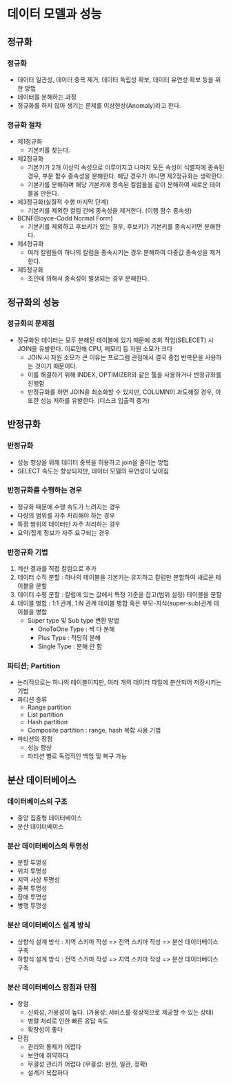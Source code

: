 # 데이터 모델과 성능
## 정규화
### 정규화
- 데이터 일관성, 데이터 중복 제거, 데이터 독립성 확보, 데이터 유연성 확보 등을 위한 방법
- 데이터를 분해하는 과정
- 정규화를 하지 않아 생기는 문제를 이상현상(Anomaly)라고 한다.
### 정규화 절차
- 제1정규화
  - 기본키를 찾는다.
- 제2정규화
  - 기본키가 2개 이상의 속성으로 이루어지고 나머지 모든 속성이 식별자에 종속된 경우, 부분 함수 종속성을 분해한다. 해당 경우가 아니면 제2정규화는 생략한다.
  - 기본키를 분해하며 해당 기본키에 종속된 칼럼들을 같이 분해하여 새로운 테이블을 만든다.
- 제3정규화(실질적 수행 마지막 단계)
  - 기본키를 제외한 컬럼 간에 종속성을 제거한다. (이행 함수 종속성)
- BCNF(Boyce-Codd Normal Form)
  - 기본키를 제외하고 후보키가 있는 경우, 후보키가 기본키를 종속시키면 분해한다.
- 제4정규화
  - 여러 칼럼들이 하나의 칼럼을 종속시키는 경우 분해하여 다중값 종속성을 제거한다.
- 제5정규화
  - 조인에 의해서 종속성이 발생되는 경우 분해한다.

## 정규화의 성능
### 정규화의 문제점
- 정규화된 데이터는 모두 분해된 테이블에 있기 때문에 조회 작업(SELECET) 시 JOIN을 유발한다. 이로인해 CPU, 메모리 등 자원 소모가 크다
  - JOIN 시 자원 소모가 큰 이유는 프로그램 관점에서 결국 중첩 반복문을 사용하는 것이기 때문이다.
  - 이를 해결하기 위해 INDEX, OPTIMIZER와 같은 툴을 사용하거나 반정규화를 진행함
  - 반정규화를 하면 JOIN을 최소화할 수 있지만, COLUMN이 과도해질 경우, 이 또한 성능 저하를 유발한다. (디스크 입출력 증가)

## 반정규화
### 반정규화
- 성능 향상을 위해 데이터 중복을 허용하고 join을 줄이는 방법
- SELECT 속도는 향상되지만, 데이터 모델의 유연성이 낮아짐
### 반정규화를 수행하는 경우
- 정규화 때문에 수행 속도가 느려지는 경우
- 다량의 범위를 자주 처리해야 하는 경우
- 특정 범위의 데이터만 자주 처리하는 경우
- 요약/집계 정보가 자주 요구되는 경우
### 반정규화 기법
1. 계산 결과를 직접 칼럼으로 추가
2. 데이터 수직 분할 : 하나의 테이블을 기본키는 유지하고 칼럼만 분할하여 새로운 테이블을 분할
3. 데이터 수평 분할 : 칼럼에 있는 값에서 특정 기준을 잡고(범위 설정) 테이블을 분할
4. 테이블 병합 : 1:1 관계, 1:N 관계 테이블 병합 혹은 부모-자식(super-sub)관계 테이블을 병합
   - Super type 및 Sub type 변환 방법
     - OnoToOne Type : 싹 다 분해
     - Plus Type : 적당히 분해
     - Single Type : 분해 안 함
### 파티션; Partition
- 논리적으로는 하나의 테이블이지만, 여러 개의 데이터 파일에 분산되어 저장시키는 기법
- 파티션 종류
  - Range partition
  - List partition
  - Hash partition
  - Composite partition : range, hash 복합 사용 기법
- 파티션의 장점
  - 성능 향상
  - 파티션 별로 독립적인 백업 및 복구 가능

## 분산 데이터베이스
### 데이터베이스의 구조
- 중앙 집중형 데이터베이스
- 분산 데이터베이스
### 분산 데이터베이스의 투명성
- 분할 투명성
- 위치 투명성
- 지역 사상 투명성
- 중복 투명성
- 장애 투명성
- 병행 투명성
### 분산 데이터베이스 설계 방식
- 상향식 설계 방식 : 지역 스키마 작성 => 전역 스키마 작성 => 분산 데이터베이스 구축
- 하향식 설계 방식 : 전역 스키마 작성 => 지역 스키마 작성 => 분산 데이터베이스 구축
### 분산 데이터베이스 장점과 단점
- 장점
  - 신뢰성, 가용성이 높다. (가용성: 서비스를 정상적으로 제공할 수 있는 상태)
  - 병렬 처리로 인한 빠른 응답 속도
  - 확장성이 좋다
- 단점
  - 관리와 통제가 어렵다
  - 보안에 취약하다
  - 무결성 관리가 어렵다 (무결성: 완전, 일관, 정확)
  - 설계가 복잡하다